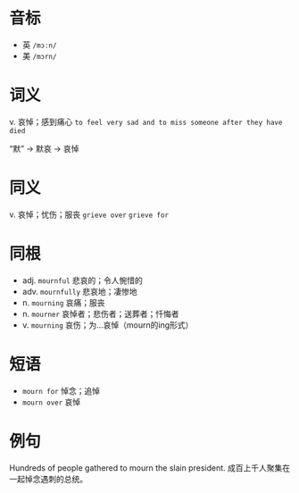# 音标

- 英 `/mɔːn/`
- 美 `/mɔrn/`

# 词义

v. 哀悼；感到痛心
`to feel very sad and to miss someone after they have died`



“默” → 默哀 → 哀悼

# 同义

v. 哀悼；忧伤；服丧
`grieve over` `grieve for`

# 同根

- adj. `mournful` 悲哀的；令人惋惜的
- adv. `mournfully` 悲哀地；凄惨地
- n. `mourning` 哀痛；服丧
- n. `mourner` 哀悼者；悲伤者；送葬者；忏悔者
- v. `mourning` 哀伤；为…哀悼（mourn的ing形式）

# 短语

- `mourn for` 悼念；追悼
- `mourn over` 哀悼

# 例句

Hundreds of people gathered to mourn the slain president.
成百上千人聚集在一起悼念遇刺的总统。


